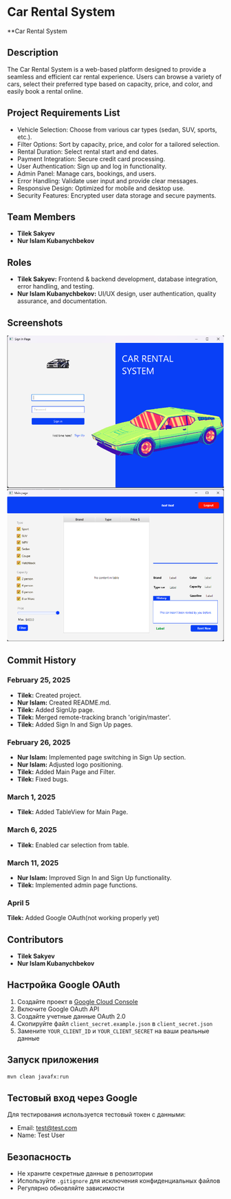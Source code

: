 # Car Rental System

**Car Rental System

## Description
The Car Rental System is a web-based platform designed to provide a seamless and efficient car rental experience. Users can browse a variety of cars, select their preferred type based on capacity, price, and color, and easily book a rental online.

## Project Requirements List
- Vehicle Selection: Choose from various car types (sedan, SUV, sports, etc.).
- Filter Options: Sort by capacity, price, and color for a tailored selection.
- Rental Duration: Select rental start and end dates.
- Payment Integration: Secure credit card processing.
- User Authentication: Sign up and log in functionality.
- Admin Panel: Manage cars, bookings, and users.
- Error Handling: Validate user input and provide clear messages.
- Responsive Design: Optimized for mobile and desktop use.
- Security Features: Encrypted user data storage and secure payments.

## Team Members
- **Tilek Sakyev**
- **Nur Islam Kubanychbekov**

## Roles
- **Tilek Sakyev:** Frontend & backend development, database integration, error handling, and testing.
- **Nur Islam Kubanychbekov:** UI/UX design, user authentication, quality assurance, and documentation.

## Screenshots
![Login Page](Screenshots/screenshot1.png)
![Main Page](Screenshots/screenshot2.png)

## Commit History

### February 25, 2025
- **Tilek:** Created project.
- **Nur Islam:** Created README.md.
- **Tilek:** Added SignUp page.
- **Tilek:** Merged remote-tracking branch 'origin/master'.
- **Tilek:** Added Sign In and Sign Up pages.

### February 26, 2025
- **Nur Islam:** Implemented page switching in Sign Up section.
- **Nur Islam:** Adjusted logo positioning.
- **Tilek:** Added Main Page and Filter.
- **Tilek:** Fixed bugs.

### March 1, 2025
- **Tilek:** Added TableView for Main Page.

### March 6, 2025
- **Tilek:** Enabled car selection from table.

### March 11, 2025
- **Nur Islam:** Improved Sign In and Sign Up functionality.
- **Tilek:** Implemented admin page functions.

### April 5
**Tilek:** Added Google OAuth(not working properly yet)

## Contributors
- **Tilek Sakyev**
- **Nur Islam Kubanychbekov**

## Настройка Google OAuth

1. Создайте проект в [Google Cloud Console](https://console.cloud.google.com/)
2. Включите Google OAuth API
3. Создайте учетные данные OAuth 2.0
4. Скопируйте файл `client_secret.example.json` в `client_secret.json`
5. Замените `YOUR_CLIENT_ID` и `YOUR_CLIENT_SECRET` на ваши реальные данные

## Запуск приложения

```bash
mvn clean javafx:run
```

## Тестовый вход через Google

Для тестирования используется тестовый токен с данными:
- Email: test@test.com
- Name: Test User

## Безопасность

- Не храните секретные данные в репозитории
- Используйте `.gitignore` для исключения конфиденциальных файлов
- Регулярно обновляйте зависимости

